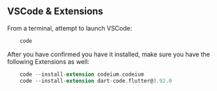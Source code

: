 ## VSCode & Extensions

From a terminal, attempt to launch VSCode:

```dart
    code
```

After you have confirmed you have it installed, make sure you have the following Extensions as well:

```dart
    code --install-extension codeium.codeium
    code --install-extension dart-code.flutter@3.92.0
```